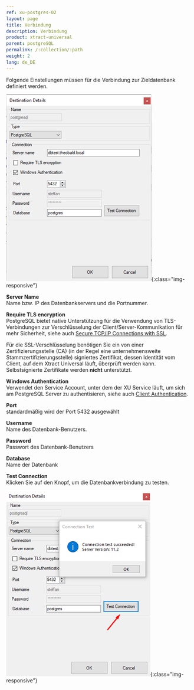 ```yaml
---
ref: xu-postgres-02
layout: page
title: Verbindung
description: Verbindung
product: xtract-universal
parent: postgreSQL
permalink: /:collection/:path
weight: 2
lang: de_DE
---
```


Folgende Einstellungen müssen für die Verbindung zur Zieldatenbank definiert werden.

![DESTINATION DETAILS](/img/content/xu/postgres_destination_details.png){:class="img-responsive"}


**Server Name**<br>
Name bzw. IP des Datenbankservers und die Portnummer.

**Require TLS encryption**<br>
PostgreSQL bietet native Unterstützung für die Verwendung von TLS-Verbindungen zur Verschlüsselung der Client/Server-Kommunikation für mehr Sicherheit, 
siehe auch [Secure TCP/IP Connections with SSL](https://www.postgresql.org/docs/11/ssl-tcp.html).

Für die SSL-Verschlüsselung benötigen Sie ein von einer Zertifizierungsstelle (CA) (in der Regel eine unternehmensweite Stammzertifizierungsstelle) signiertes Zertifikat,
dessen Identität vom Client, auf dem Xtract Universal läuft, überprüft werden kann. Selbstsignierte Zertifikate werden **nicht** unterstützt.

**Windows Authentication**<br>
Verwendet den Service Account, unter dem der XU Service läuft, um sich am PostgreSQL Server zu authentisieren, siehe auch [Client Authentication](https://www.postgresql.org/docs/11/client-authentication.html).

**Port**<br>
standardmäßig wird der Port 5432 ausgewählt

**Username**<br>
Name des Datenbank-Benutzers.

**Password**<br>
Passwort des Datenbank-Benutzers

**Database**<br>
Name der Datenbank

**Test Connection**<br>
Klicken Sie auf den Knopf, um die Datenbankverbindung zu testen.

![DESTINATION DETAILS](/img/content/xu/postgres_test_connection.png){:class="img-responsive"}

